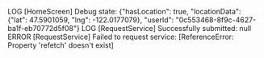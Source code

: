  LOG  [HomeScreen] Debug state: {"hasLocation": true, "locationData": {"lat": 47.5901059, "lng": -122.0177079}, "userId": "0c553468-8f9c-4627-ba1f-eb70772d5f08"}
 LOG  [RequestService] Successfully submitted: null
 ERROR  [RequestService] Failed to request service: [ReferenceError: Property 'refetch' doesn't exist]